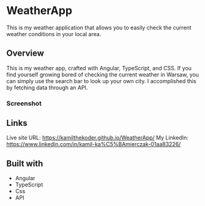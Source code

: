 # WeatherApp

This is my weather application that allows you to easily check the current weather conditions in your local area.

## Overview

This is my weather app, crafted with Angular, TypeScript, and CSS. If you find yourself growing bored of checking the current weather in Warsaw, you can simply use the search bar to look up your own city. I accomplished this by fetching data through an API.

### Screenshot

## Links

Live site URL: https://kamilthekoder.github.io/WeatherApp/
My LinkedIn: https://www.linkedin.com/in/kamil-ka%C5%BAmierczak-01aa83226/

## Built with

- Angular
- TypeScript
- Css
- API
